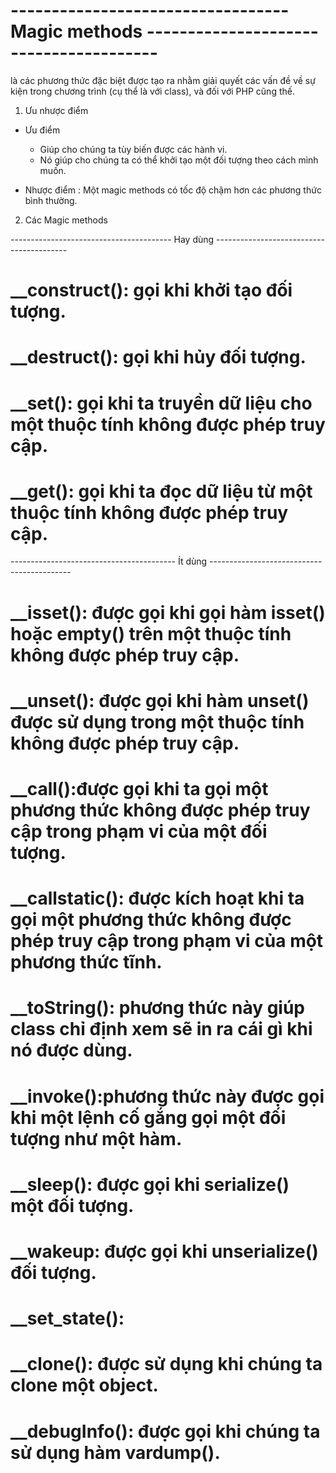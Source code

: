 # ---------------------------------- Magic methods ---------------------------------------
là các phương thức đặc biệt được tạo ra nhằm giải quyết các vấn đề về sự kiện trong chương trình (cụ thể là với class), và đối với PHP cũng thế.

1.  Ưu nhược điểm
-   Ưu điểm
    +   Giúp cho chúng ta tùy biến được các hành vi.
    +   Nó giúp cho chúng ta có thể khởi tạo một đối tượng theo cách mình muốn.

-   Nhược điểm : Một magic methods có tốc độ chậm hơn các phương thức bình thường.

2.  Các Magic methods

---------------------------------------- Hay dùng -----------------------------------------
#   __construct(): gọi khi khởi tạo đối tượng.

#   __destruct(): gọi khi hủy đối tượng.

#   __set(): gọi khi ta truyền dữ liệu cho một thuộc tính không được phép truy cập.

#   __get(): gọi khi ta đọc dữ liệu từ một thuộc tính không được phép truy cập.


----------------------------------------- Ít dùng -------------------------------------------

#   __isset(): được gọi khi gọi hàm isset() hoặc empty() trên một thuộc tính không được phép truy cập.

#   __unset(): được gọi khi hàm unset() được sử dụng trong một thuộc tính không được phép truy cập.

#   __call():được gọi khi ta gọi một phương thức không được phép truy cập trong phạm vi của một đối tượng.

#   __callstatic(): được kích hoạt khi ta gọi một phương thức không được phép truy cập trong phạm vi của một phương thức tĩnh.

#   __toString(): phương thức này giúp class chỉ định xem sẽ in ra cái gì khi nó được dùng.

#   __invoke():phương thức này được gọi khi một lệnh cố gắng gọi một đối tượng như một hàm.

#   __sleep(): được gọi khi serialize() một đối tượng.

#   __wakeup: được gọi khi unserialize() đối tượng.

#   __set_state():

#   __clone(): được sử dụng khi chúng ta clone một object.

#   __debugInfo(): được gọi khi chúng ta sử dụng hàm vardump().